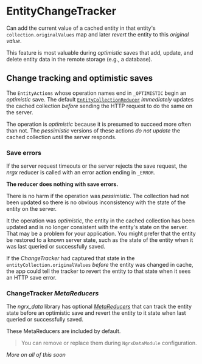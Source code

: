 # EntityChangeTracker

Can add the current value of a cached entity in that entity's
`collection.originalValues` map and later _revert_ the entity to
this _original value_.

This feature is most valuable during _optimistic_ saves that
add, update, and delete entity data in the remote storage (e.g., a database).

## Change tracking and optimistic saves

The `EntityActions` whose operation names end in `_OPTIMISTIC` begin
an _optimistic_ save.
The default [`EntityCollectionReducer`](entity-reducer.md) _immediately_ updates the cached collection _before_ sending the HTTP request to do the same on the server.

The operation is _optimistic_ because it is presumed to succeed more often than not.
The _pessimistic_ versions of these actions _do not update_ the cached collection
_until_ the server responds.

### Save errors

If the server request timeouts or the server rejects the save request,
the _nrgx_ reducer is called with an error action ending in `_ERROR`.

**The reducer does nothing with save errors.**

There is no harm if the operation was _pessimistic_.
The collection had not been updated so there is no obvious inconsistency with the state
of the entity on the server.

It the operation was _optimistic_, the entity in the cached collection has been updated and is no longer
consistent with the entity's state on the server.
That may be a problem for your application.
You might prefer that the entity be restored to a known server state,
such as the state of the entity when it was last queried or successfully saved.

If the _ChangeTracker_ had captured that state in the `entityCollection.originalValues` _before_ the entity was changed in cache,
the app could tell the tracker to revert the entity to that state when it
sees an HTTP save error.

### ChangeTracker _MetaReducers_ 

The _ngrx_data_ library has optional [_MetaReducers_](entity-reducer.md#collection-meta-reducers)
that can track the entity state before an optimistic save and revert the entity
to it state when last queried or successfully saved.

These MetaReducers are included by default.

>You can remove or replace them during `NgrxDataModule` configuration.

_More on all of this soon_

